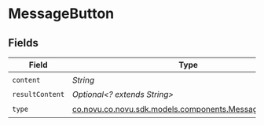 # MessageButton


## Fields

| Field                                                                                                   | Type                                                                                                    | Required                                                                                                | Description                                                                                             |
| ------------------------------------------------------------------------------------------------------- | ------------------------------------------------------------------------------------------------------- | ------------------------------------------------------------------------------------------------------- | ------------------------------------------------------------------------------------------------------- |
| `content`                                                                                               | *String*                                                                                                | :heavy_check_mark:                                                                                      | N/A                                                                                                     |
| `resultContent`                                                                                         | *Optional<? extends String>*                                                                            | :heavy_minus_sign:                                                                                      | N/A                                                                                                     |
| `type`                                                                                                  | [co.novu.co.novu.sdk.models.components.MessageButtonType](../../models/components/MessageButtonType.md) | :heavy_check_mark:                                                                                      | N/A                                                                                                     |
